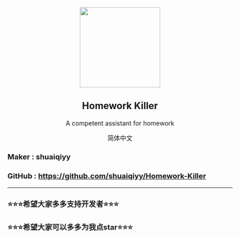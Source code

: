 <p align="center">  
  <div align=center>
    <img src="https://raw.githubusercontent.com/shuaiqiyy/homework-killer/doc/img/logo.png"width="180" height="180">
  </div>
  
  <h2 align="center">Homework Killer</h2>
  <p align="center">A competent assistant for homework</p>

<p align="center">
    <a>简体中文</a>
</p>

### Maker : shuaiqiyy
### GitHub : https://github.com/shuaiqiyy/Homework-Killer

-------

###   ⭐⭐⭐希望大家多多支持开发者⭐⭐⭐
### ⭐⭐⭐希望大家可以多多为我点star⭐⭐⭐